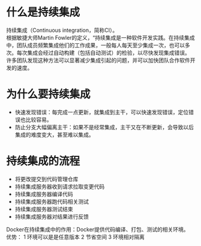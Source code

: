 # 什么是持续集成

持续集成（Continuous integration，简称CI）。  
根据敏捷大师Martin Fowler的定义，“持续集成是一种软件开发实践。在持续集成中，团队成员频繁集成他们的工作成果，一般每人每天至少集成一次，也可以多次。每次集成会经过自动构建（包括自动测试）的检验，以尽快发现集成错误。  
许多团队发现这种方法可以显著减少集成引起的问题，并可以加快团队合作软件开发的速度。

# 为什么要持续集成

* 快速发现错误：每完成一点更新，就集成到主干，可以快速发现错误，定位错误也比较容易。
* 防止分支大幅偏离主干：如果不是经常集成，主干又在不断更新，会导致以后集成的难度变大，甚至难以集成。

# 持续集成的流程

* 将更改提交到代码管理仓库
* 持续集成服务器收到请求拉取变更代码
* 持续集成服务器编译代码
* 持续集成服务器跑代码相关测试
* 持续集成服务器测试结束
* 持续集成服务器对结果进行反馈

Docker在持续集成中的作用：Docker提供代码编译、打包、测试的相关环境。
优势：
1 环境可以是是任意版本
2 节省空间
3 环境相对隔离
